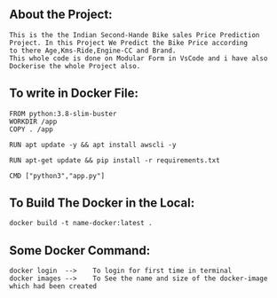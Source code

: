 ## About the Project:
```
This is the the Indian Second-Hande Bike sales Price Prediction Project. In this Project We Predict the Bike Price according
to there Age,Kms-Ride,Engine-CC and Brand.
This whole code is done on Modular Form in VsCode and i have also Dockerise the whole Project also.
```

## To write in Docker File:
```
FROM python:3.8-slim-buster
WORKDIR /app
COPY . /app

RUN apt update -y && apt install awscli -y

RUN apt-get update && pip install -r requirements.txt  

CMD ["python3","app.py"]

```


## To Build The Docker in the Local:
```
docker build -t name-docker:latest .
```
## Some Docker Command:
```
docker login  -->    To login for first time in terminal
docker images -->    To See the name and size of the docker-image which had been created
```
